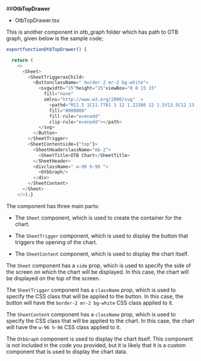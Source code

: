 ##**OtbTopDrawer**

- OtbTopDrawer.tsx

This is another component in otb_graph folder which has path to OTB graph, given below is the sample code;
```typescript
exportfunctionOtbTopDrawer() {

  return (
    <>
      <Sheet>
        <SheetTriggerasChild>
          <ButtonclassName=" border-2 mr-2 bg-white">
            <svgwidth="15"height="15"viewBox="0 0 15 15"
              fill="none"
              xmlns="http://www.w3.org/2000/svg"  >
                <pathd="M11.5 1C11.7761 1 12 1.22386 12 1.5V13.5C12 13.7761 ..."
                fill="#000000"
                fill-rule="evenodd"
                clip-rule="evenodd"></path>
            </svg>
          </Button>
        </SheetTrigger>
        <SheetContentside={"top"}>
          <SheetHeaderclassName="mb-2">
            <SheetTitle>OTB Chart</SheetTitle>
          </SheetHeader>
          <divclassName=" w-96 h-96 ">
            <OtbGraph/>
          </div>
        </SheetContent>
      </Sheet> 
    </>);}
```
The component has three main parts:

- The `Sheet` component, which is used to create the container for the chart.

- The `SheetTrigger` component, which is used to display the button that triggers the opening of the chart.

- The `SheetContent` component, which is used to display the chart itself.

The `Sheet` component has a `side` prop, which is used to specify the side of the screen on which the chart will be displayed. In this case, the chart will be displayed on the top of the screen.

The `SheetTrigger` component has a `className` prop, which is used to specify the CSS class that will be applied to the button. In this case, the button will have the `border-2 mr-2 bg-white` CSS class applied to it.

The `SheetContent` component has a `className` prop, which is used to specify the CSS class that will be applied to the chart. In this case, the chart will have the `w-96 h-96` CSS class applied to it.

The `OtbGraph` component is used to display the chart itself. This component is not included in the code you provided, but it is likely that it is a custom component that is used to display the chart data.

